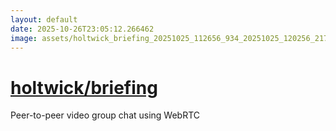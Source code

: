 ```yaml
---
layout: default
date: 2025-10-26T23:05:12.266462
image: assets/holtwick_briefing_20251025_112656_934_20251025_120256_217183--20251025T140314776--cropped.png
---
```


# [holtwick/briefing](https://github.com/holtwick/briefing/)

Peer-to-peer video group chat using WebRTC
